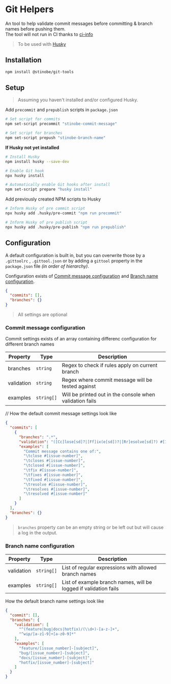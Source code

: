 # Git Helpers

An tool to help validate commit messages before committing & branch names before pushing them.  
The tool will not run in CI thanks to [ci-info](https://www.npmjs.com/package/ci-info)

> To be used with [Husky](https://typicode.github.io/husky/#/)

## Installation

```bash
npm install @stinobe/git-tools
```

## Setup

> Assuming you haven't installed and/or configured Husky.

Add `precommit` and `prepublish` scripts in `package.json`

```bash
# Set script for commits
npm set-script precommit "stinobe-commit-message"

# Set script for branches
npm set-script prepush "stinobe-branch-name"
```

**If Husky not yet installed**

```bash
# Install Husky
npm install husky --save-dev

# Enable Git hook
npx husky install

# Automatically enable Git hooks after install
npm set-script prepare "husky install"
```

Add previously created NPM scripts to Husky

```bash
# Inform Husky of pre commit script
npx husky add .husky/pre-commit "npm run precommit"

# Inform Husky of pre publish script
npx husky add .husky/pre-publish "npm run prepublish"
```

## Configuration

A default configuration is built in, but you can overwrite those by a `.gittoolrc` , `.gittool.json` or by adding a `gittool` property in the `package.json` file _(in order of hierarchy)_.

Configuration exists of [Commit message configuration](#commit-message-configuration) and [Branch name configuration](#branch-name-configuration).

```json
{
  "commits": [],
  "branches": {}
}
```

> All settings are optional

### Commit message configuration

Commit settings exists of an array containing differenc configuration for different branch names

| Property   | Type       | Description                                              |
| ---------- | ---------- | -------------------------------------------------------- |
| branches   | `string`   | Regex to check if rules apply on current branch          |
| validation | `string`   | Regex where commit message will be tested against        |
| examples   | `string[]` | Will be printed out in the console when validation fails |

// How the default commit message settings look like

```json
{
  "commits": [
    {
      "branches": ".*",
      "validation": "([Cc]lose[sd]?|[Ff]ix(e[sd])?|[Rr]esolve[sd]?) #[1-9]+\\d*",
      "examples": [
        "Commit message contains one of:",
        "\tclose #[issue-number]",
        "\tcloses #[issue-number]",
        "\tclosed #[issue-number]",
        "\tfix #[issue-number]",
        "\tfixes #[issue-number]",
        "\tfixed #[issue-number]",
        "\tresolve #[issue-number]",
        "\tresolves #[issue-number]",
        "\tresolved #[issue-number]"
      ]
    }
  ],
  "branches": {}
}
```

> `branches` property can be an empty string or be left out but will cause a log in the output.

### Branch name configuration

| Property   | Type       | Description                                                      |
| ---------- | ---------- | ---------------------------------------------------------------- |
| validation | `string[]` | List of regular expressions with allowed branch names            |
| examples   | `string[]` | List of example branch names, will be logged if validation fails |

How the default branch name settings look like

```json
{
  "commit": [],
  "branches": {
    "validation": [
      "^(feature|bug|docs|hotfix)/(\\d+)-[a-z-]+",
      "^wip/[a-z1-9]+[a-z0-9]*"
    ],
    "examples": [
      "feature/[issue_number]-[subject]",
      "bug/[issue_number]-[subject]",
      "docs/[issue_number]-[subject]",
      "hotfix/[issue_number]-[subject]"
    ]
  }
}
```
